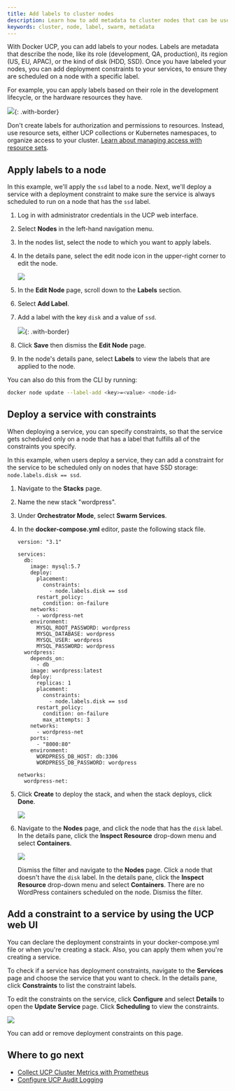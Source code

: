 ```yaml
---
title: Add labels to cluster nodes
description: Learn how to add metadata to cluster nodes that can be used to specify constraints when deploying services.
keywords: cluster, node, label, swarm, metadata
---
```


With Docker UCP, you can add labels to your nodes. Labels are metadata that
describe the node, like its role (development, QA, production), its region
(US, EU, APAC), or the kind of disk (HDD, SSD). Once you have labeled your
nodes, you can add deployment constraints to your services, to ensure they
are scheduled on a node with a specific label.

For example, you can apply labels based on their role in the development
lifecycle, or the hardware resources they have.

![](../../images/add-labels-to-cluster-nodes-1.svg){: .with-border}

Don't create labels for authorization and permissions to resources.
Instead, use resource sets, either UCP collections or Kubernetes namespaces,
to organize access to your cluster.
[Learn about managing access with resource sets](../../authorization/group-resources.md).

## Apply labels to a node

In this example, we'll apply the `ssd` label to a node. Next, we'll deploy
a service with a deployment constraint to make sure the service is always
scheduled to run on a node that has the `ssd` label.

1. Log in with administrator credentials in the UCP web interface.
2. Select **Nodes** in the left-hand navigation menu.
3. In the nodes list, select the node to which you want to apply labels.
4. In the details pane, select the edit node icon in the upper-right corner to edit the node.

    ![](../../images/v32-edit-node.png)

5. In the **Edit Node** page, scroll down to the **Labels** section.
6. Select **Add Label**.
7. Add a label with the key `disk` and a value of `ssd`.

   ![](../../images/add-labels-to-cluster-nodes-2.png){: .with-border}

8. Click **Save** then dismiss the **Edit Node** page.
9. In the node's details pane, select **Labels** to view the labels that are applied to the node.

You can also do this from the CLI by running:

```bash
docker node update --label-add <key>=<value> <node-id>
```

## Deploy a service with constraints

When deploying a service, you can specify constraints, so that the service gets
scheduled only on a node that has a label that fulfills all of the constraints
you specify.

In this example, when users deploy a service, they can add a constraint for the
service to be scheduled only on nodes that have SSD storage:
`node.labels.disk == ssd`.

1. Navigate to the **Stacks** page.
2. Name the new stack "wordpress".
3. Under **Orchestrator Mode**, select **Swarm Services**.
4. In the **docker-compose.yml** editor, paste the following stack file.

   ```
   version: "3.1"

   services:
     db:
       image: mysql:5.7
       deploy:
         placement:
           constraints:
             - node.labels.disk == ssd
         restart_policy:
           condition: on-failure
       networks:
         - wordpress-net
       environment:
         MYSQL_ROOT_PASSWORD: wordpress
         MYSQL_DATABASE: wordpress
         MYSQL_USER: wordpress
         MYSQL_PASSWORD: wordpress
     wordpress:
       depends_on:
         - db
       image: wordpress:latest
       deploy:
         replicas: 1
         placement:
           constraints:
             - node.labels.disk == ssd
         restart_policy:
           condition: on-failure
           max_attempts: 3
       networks:
         - wordpress-net
       ports:
         - "8000:80"
       environment:
         WORDPRESS_DB_HOST: db:3306
         WORDPRESS_DB_PASSWORD: wordpress

   networks:
     wordpress-net:
   ```

5. Click **Create** to deploy the stack, and when the stack deploys,
click **Done**.

   ![](../../images/use-constraints-in-stack-deployment.png)

6. Navigate to the **Nodes** page, and click the node that has the
`disk` label. In the details pane, click the **Inspect Resource**
drop-down menu and select **Containers**.

   ![](../../images/use-constraints-in-stack-deployment-2.png)

   Dismiss the filter and navigate to the **Nodes** page. Click a node that
   doesn't have the `disk` label. In the details pane, click the
   **Inspect Resource** drop-down menu and select **Containers**. There are no
   WordPress containers scheduled on the node. Dismiss the filter.

## Add a constraint to a service by using the UCP web UI

You can declare the deployment constraints in your docker-compose.yml file or
when you're creating a stack. Also, you can apply them when you're creating
a service.

To check if a service has deployment constraints, navigate to the
**Services** page and choose the service that you want to check.
In the details pane, click **Constraints** to list the constraint labels.

To edit the constraints on the service, click **Configure** and select
**Details** to open the **Update Service** page. Click **Scheduling** to
view the constraints.

![](../../images/add-constraint-to-service.png)

You can add or remove deployment constraints on this page.

## Where to go next

- [Collect UCP Cluster Metrics with Prometheus](collect-cluster-metrics.md)
- [Configure UCP Audit Logging](create-audit-logs.md)
